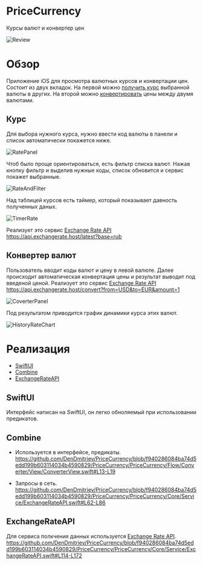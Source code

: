 # PriceCurrency
Курсы валют и конвертер цен

![Review](https://github.com/DenDmitriev/PriceCurrency/assets/65191747/210a3c76-5215-4ac5-9aa7-fb4d8c7e34fb)

# Обзор
Приложение iOS для просмотра валютных курсов и конвертации цен. Состоит из двух вкладок. На первой можно [получить курс](#курс) выбранной валюты в других. На второй можно [конвертировать](#конвертер-валют) цены между двумя валютами.

## Курс
Для выбора нужного курса, нужно ввести код валюты в панели и список автоматически покажется ниже.

![RatePanel](https://github.com/DenDmitriev/PriceCurrency/assets/65191747/3772a23f-cd43-4a77-97f8-c56166f7c0f5)

Чтоб было проще ориентироваться, есть фильтр списка валют. Нажав кнопку фильтр и выделив нужные коды, список обновится и сервис покажет выбранные. 

![RateAndFilter](https://github.com/DenDmitriev/PriceCurrency/assets/65191747/dd8d80b8-8305-43ee-a664-b959b4d5631b)

Над таблицей курсов есть таймер, который показывает давность полученных даных.

![TimerRate](https://github.com/DenDmitriev/PriceCurrency/assets/65191747/3b0f989f-15cf-4a0b-9fd6-d1e8949e67c2)

Реализует это сервис [Exchange Rate API](#exchangerateapi) https://api.exchangerate.host/latest?base=rub

## Конвертер валют
Пользователь вводит коды валют и цену в левой валюте. Далее происходит автоматическая конвертация цены и результат выводит под введеной ценой. Реализует это сервис [Exchange Rate API](#exchangerateapi) https://api.exchangerate.host/convert?from=USD&to=EUR&amount=1

![CoverterPanel](https://github.com/DenDmitriev/PriceCurrency/assets/65191747/a1fd76f5-48c3-4cc9-a24d-048d2d1dbd6e)

Под результатом приводится график динамики курса этих валют. 

![HistoryRateChart](https://github.com/DenDmitriev/PriceCurrency/assets/65191747/70b5d923-e90b-4f38-b4d3-90d87e2293f1)

# Реализация
- [SwiftUI](#)
- [Combine](#)
- [ExchangeRateAPI](#exchangerateapi)

## SwiftUI
Интерфейс написан на SwiftUI, он легко обноляемый при использовании предикатов.

## Combine
 - Используется в интерфейсе, предикаты. 
https://github.com/DenDmitriev/PriceCurrency/blob/f940286084ba74d5edd199b603114034b4590829/PriceCurrency/PriceCurrency/Flow/Converter/View/ConverterView.swift#L13-L19

 - Запросы в сеть.
https://github.com/DenDmitriev/PriceCurrency/blob/f940286084ba74d5edd199b603114034b4590829/PriceCurrency/PriceCurrency/Core/Service/ExchangeRateAPI.swift#L62-L86

## ExchangeRateAPI
Для сервиса полкчения данных используется [Exchange Rate API](https://exchangerate.host/#/#docs).
https://github.com/DenDmitriev/PriceCurrency/blob/f940286084ba74d5edd199b603114034b4590829/PriceCurrency/PriceCurrency/Core/Service/ExchangeRateAPI.swift#L114-L172
